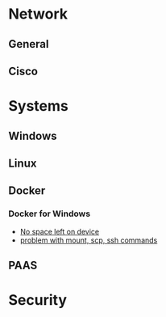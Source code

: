 <!-- TITLE: Home -->
<!-- SUBTITLE: Homepage for article in english -->

# Network
## General

## Cisco



# Systems
## Windows


## Linux


## Docker
### Docker for Windows
* [No space left on device](http://wiki.maximegy.ovh/english/docker/docker_for_windows/no_space_left_on_device)
* [problem with mount, scp, ssh commands](http://wiki.maximegy.ovh/english/docker/docker_for_windows/path_problem)



## PAAS


# Security


